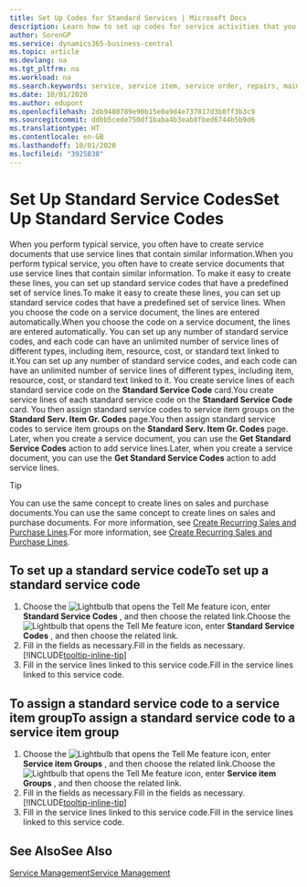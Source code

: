 ```yaml
---
title: Set Up Codes for Standard Services | Microsoft Docs
description: Learn how to set up codes for service activities that you often perform.
author: SorenGP
ms.service: dynamics365-business-central
ms.topic: article
ms.devlang: na
ms.tgt_pltfrm: na
ms.workload: na
ms.search.keywords: service, service item, service order, repairs, maintenance
ms.date: 10/01/2020
ms.author: edupont
ms.openlocfilehash: 2db9480789e90b15e0a9d4e737817d3b8ff3b3c9
ms.sourcegitcommit: ddbb5cede750df1baba4b3eab8fbed6744b5b9d6
ms.translationtype: HT
ms.contentlocale: en-GB
ms.lasthandoff: 10/01/2020
ms.locfileid: "3925838"
---
```

# <a name="set-up-standard-service-codes"></a><span data-ttu-id="2dc99-103">Set Up Standard Service Codes</span><span class="sxs-lookup"><span data-stu-id="2dc99-103">Set Up Standard Service Codes</span></span>

<span data-ttu-id="2dc99-104">When you perform typical service, you often have to create service documents that use service lines that contain similar information.</span><span class="sxs-lookup"><span data-stu-id="2dc99-104">When you perform typical service, you often have to create service documents that use service lines that contain similar information.</span></span> <span data-ttu-id="2dc99-105">To make it easy to create these lines, you can set up standard service codes that have a predefined set of service lines.</span><span class="sxs-lookup"><span data-stu-id="2dc99-105">To make it easy to create these lines, you can set up standard service codes that have a predefined set of service lines.</span></span> <span data-ttu-id="2dc99-106">When you choose the code on a service document, the lines are entered automatically.</span><span class="sxs-lookup"><span data-stu-id="2dc99-106">When you choose the code on a service document, the lines are entered automatically.</span></span> <span data-ttu-id="2dc99-107">You can set up any number of standard service codes, and each code can have an unlimited number of service lines of different types, including item, resource, cost, or standard text linked to it.</span><span class="sxs-lookup"><span data-stu-id="2dc99-107">You can set up any number of standard service codes, and each code can have an unlimited number of service lines of different types, including item, resource, cost, or standard text linked to it.</span></span> <span data-ttu-id="2dc99-108">You create service lines of each standard service code on the **Standard Service Code** card.</span><span class="sxs-lookup"><span data-stu-id="2dc99-108">You create service lines of each standard service code on the **Standard Service Code** card.</span></span> <span data-ttu-id="2dc99-109">You then assign standard service codes to service item groups on the **Standard Serv. Item Gr. Codes** page.</span><span class="sxs-lookup"><span data-stu-id="2dc99-109">You then assign standard service codes to service item groups on the **Standard Serv. Item Gr. Codes** page.</span></span> <span data-ttu-id="2dc99-110">Later, when you create a service document, you can use the **Get Standard Service Codes** action to add service lines.</span><span class="sxs-lookup"><span data-stu-id="2dc99-110">Later, when you create a service document, you can use the **Get Standard Service Codes** action to add service lines.</span></span>  
  
> [!Tip]
> <span data-ttu-id="2dc99-111">You can use the same concept to create lines on sales and purchase documents.</span><span class="sxs-lookup"><span data-stu-id="2dc99-111">You can use the same concept to create lines on sales and purchase documents.</span></span> <span data-ttu-id="2dc99-112">For more information, see [Create Recurring Sales and Purchase Lines](sales-how-work-standard-lines.md).</span><span class="sxs-lookup"><span data-stu-id="2dc99-112">For more information, see [Create Recurring Sales and Purchase Lines](sales-how-work-standard-lines.md).</span></span>  
  
## <a name="to-set-up-a-standard-service-code"></a><span data-ttu-id="2dc99-113">To set up a standard service code</span><span class="sxs-lookup"><span data-stu-id="2dc99-113">To set up a standard service code</span></span>

1. <span data-ttu-id="2dc99-114">Choose the ![Lightbulb that opens the Tell Me feature](media/ui-search/search_small.png "Tell me what you want to do") icon, enter **Standard Service Codes** , and then choose the related link.</span><span class="sxs-lookup"><span data-stu-id="2dc99-114">Choose the ![Lightbulb that opens the Tell Me feature](media/ui-search/search_small.png "Tell me what you want to do") icon, enter **Standard Service Codes** , and then choose the related link.</span></span>  
2. <span data-ttu-id="2dc99-115">Fill in the fields as necessary.</span><span class="sxs-lookup"><span data-stu-id="2dc99-115">Fill in the fields as necessary.</span></span> [!INCLUDE[tooltip-inline-tip](includes/tooltip-inline-tip_md.md)]  
3. <span data-ttu-id="2dc99-116">Fill in the service lines linked to this service code.</span><span class="sxs-lookup"><span data-stu-id="2dc99-116">Fill in the service lines linked to this service code.</span></span>  

## <a name="to-assign-a-standard-service-code-to-a-service-item-group"></a><span data-ttu-id="2dc99-117">To assign a standard service code to a service item group</span><span class="sxs-lookup"><span data-stu-id="2dc99-117">To assign a standard service code to a service item group</span></span>

1. <span data-ttu-id="2dc99-118">Choose the ![Lightbulb that opens the Tell Me feature](media/ui-search/search_small.png "Tell me what you want to do") icon, enter **Service item Groups** , and then choose the related link.</span><span class="sxs-lookup"><span data-stu-id="2dc99-118">Choose the ![Lightbulb that opens the Tell Me feature](media/ui-search/search_small.png "Tell me what you want to do") icon, enter **Service item Groups** , and then choose the related link.</span></span>  
2. <span data-ttu-id="2dc99-119">Fill in the fields as necessary.</span><span class="sxs-lookup"><span data-stu-id="2dc99-119">Fill in the fields as necessary.</span></span> [!INCLUDE[tooltip-inline-tip](includes/tooltip-inline-tip_md.md)]
3. <span data-ttu-id="2dc99-120">Fill in the service lines linked to this service code.</span><span class="sxs-lookup"><span data-stu-id="2dc99-120">Fill in the service lines linked to this service code.</span></span>  

## <a name="see-also"></a><span data-ttu-id="2dc99-121">See Also</span><span class="sxs-lookup"><span data-stu-id="2dc99-121">See Also</span></span>

[<span data-ttu-id="2dc99-122">Service Management</span><span class="sxs-lookup"><span data-stu-id="2dc99-122">Service Management</span></span>](service-service.md)